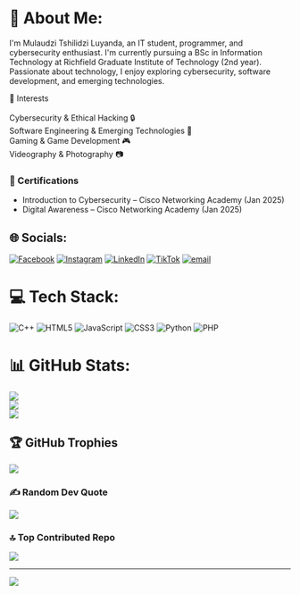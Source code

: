 # 💫 About Me:
I'm Mulaudzi Tshilidzi Luyanda, an IT student, programmer, and cybersecurity enthusiast. I'm currently pursuing a BSc in Information Technology at Richfield Graduate Institute of Technology (2nd year). Passionate about technology, I enjoy exploring cybersecurity, software development, and emerging technologies.

📌 Interests<br><br>
Cybersecurity & Ethical Hacking 🔒<br>
Software Engineering & Emerging Technologies 🚀<br>
Gaming & Game Development 🎮<br>
Videography & Photography 📷<br>

### 📜 Certifications  
- Introduction to Cybersecurity – Cisco Networking Academy (Jan 2025)  
- Digital Awareness – Cisco Networking Academy (Jan 2025) 


## 🌐 Socials:
[![Facebook](https://img.shields.io/badge/Facebook-%231877F2.svg?logo=Facebook&logoColor=white)](https://facebook.com/https://www.facebook.com/kingtl.mulaudzi) [![Instagram](https://img.shields.io/badge/Instagram-%23E4405F.svg?logo=Instagram&logoColor=white)](https://instagram.com/https://www.instagram.com/luyanda_mulaudzi/) [![LinkedIn](https://img.shields.io/badge/LinkedIn-%230077B5.svg?logo=linkedin&logoColor=white)](https://linkedin.com/in/https://www.linkedin.com/in/tshilidzi-luyanda-mulaudzi-952708311/) [![TikTok](https://img.shields.io/badge/TikTok-%23000000.svg?logo=TikTok&logoColor=white)](https://tiktok.com/@https://www.tiktok.com/@luyanda_mulaudzi?is_from_webapp=1&sender_device=pc) [![email](https://img.shields.io/badge/Email-D14836?logo=gmail&logoColor=white)](mailto:luyandam2006@gmail.com) 

# 💻 Tech Stack:
![C++](https://img.shields.io/badge/c++-%2300599C.svg?style=for-the-badge&logo=c%2B%2B&logoColor=white) ![HTML5](https://img.shields.io/badge/html5-%23E34F26.svg?style=for-the-badge&logo=html5&logoColor=white) ![JavaScript](https://img.shields.io/badge/javascript-%23323330.svg?style=for-the-badge&logo=javascript&logoColor=%23F7DF1E) ![CSS3](https://img.shields.io/badge/css3-%231572B6.svg?style=for-the-badge&logo=css3&logoColor=white) ![Python](https://img.shields.io/badge/python-3670A0?style=for-the-badge&logo=python&logoColor=ffdd54) ![PHP](https://img.shields.io/badge/php-%23777BB4.svg?style=for-the-badge&logo=php&logoColor=white)
# 📊 GitHub Stats:
![](https://github-readme-stats.vercel.app/api?username=Mulaudzi-Luyanda&theme=dark&hide_border=false&include_all_commits=false&count_private=false)<br/>
![](https://github-readme-streak-stats.herokuapp.com/?user=Mulaudzi-Luyanda&theme=dark&hide_border=false)<br/>
![](https://github-readme-stats.vercel.app/api/top-langs/?username=Mulaudzi-Luyanda&theme=dark&hide_border=false&include_all_commits=false&count_private=false&layout=compact)

## 🏆 GitHub Trophies
![](https://github-profile-trophy.vercel.app/?username=Mulaudzi-Luyanda&theme=radical&no-frame=false&no-bg=false&margin-w=4)

### ✍️ Random Dev Quote
![](https://quotes-github-readme.vercel.app/api?type=horizontal&theme=radical)

### 🔝 Top Contributed Repo
![](https://github-contributor-stats.vercel.app/api?username=Mulaudzi-Luyanda&limit=5&theme=dark&combine_all_yearly_contributions=true)

---
[![](https://visitcount.itsvg.in/api?id=Mulaudzi-Luyanda&icon=0&color=0)](https://visitcount.itsvg.in)

<!-- Proudly created with GPRM ( https://gprm.itsvg.in ) -->
